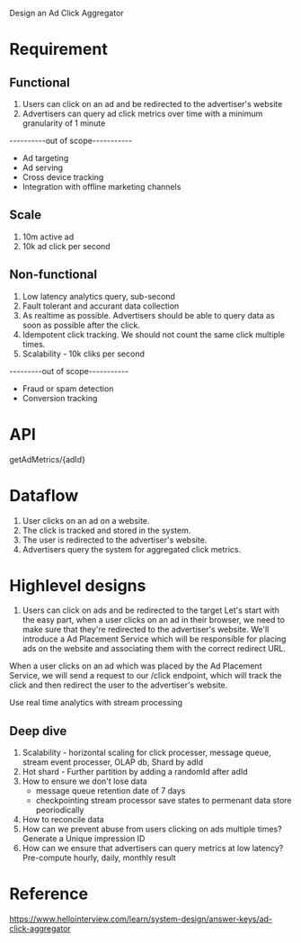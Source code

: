 Design an Ad Click Aggregator

# Requirement
## Functional
1. Users can click on an ad and be redirected to the advertiser's website
2. Advertisers can query ad click metrics over time with a minimum granularity of 1 minute

----------out of scope-----------  
- Ad targeting
- Ad serving
- Cross device tracking
- Integration with offline marketing channels
  
## Scale
1. 10m active ad
2. 10k ad click per second

## Non-functional
1. Low latency analytics query, sub-second
2. Fault tolerant and accurant data collection
3. As realtime as possible. Advertisers should be able to query data as soon as possible after the click.
4. Idempotent click tracking. We should not count the same click multiple times.
5. Scalability - 10k cliks per second

---------out of scope-----------
- Fraud or spam detection
- Conversion tracking
# API
getAdMetrics/{adId}

# Dataflow
1. User clicks on an ad on a website.
1. The click is tracked and stored in the system.
1. The user is redirected to the advertiser's website.
1. Advertisers query the system for aggregated click metrics.

# Highlevel designs
1. Users can click on ads and be redirected to the target
Let's start with the easy part, when a user clicks on an ad in their browser, we need to make sure that they're redirected to the advertiser's website. We'll introduce a Ad Placement Service which will be responsible for placing ads on the website and associating them with the correct redirect URL.

When a user clicks on an ad which was placed by the Ad Placement Service, we will send a request to our /click endpoint, which will track the click and then redirect the user to the advertiser's website.

Use real time analytics with stream processing

## Deep dive
1. Scalability - horizontal scaling for click processer, message queue, stream event processer, OLAP db, Shard by adId
2. Hot shard - Further partition by adding a randomId after adId
3. How to ensure we don't lose data
   - message queue retention date of 7 days
   - checkpointing stream processor save states to permenant data store peoriodically
5.  How to reconcile data
6.  How can we prevent abuse from users clicking on ads multiple times?  Generate a Unique impression ID
7. How can we ensure that advertisers can query metrics at low latency? Pre-compute hourly, daily, monthly result

# Reference
https://www.hellointerview.com/learn/system-design/answer-keys/ad-click-aggregator
